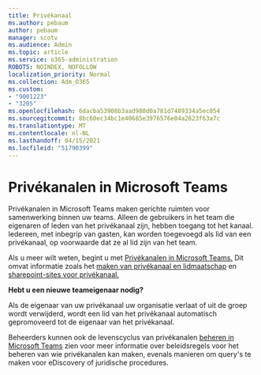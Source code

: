 ```yaml
---
title: Privékanaal
ms.author: pebaum
author: pebaum
manager: scotv
ms.audience: Admin
ms.topic: article
ms.service: o365-administration
ROBOTS: NOINDEX, NOFOLLOW
localization_priority: Normal
ms.collection: Adm_O365
ms.custom:
- "9001223"
- "3205"
ms.openlocfilehash: 6dacba53908b3aad980d0a781d7489334a5ec054
ms.sourcegitcommit: 8bc60ec34bc1e40685e3976576e04a2623f63a7c
ms.translationtype: MT
ms.contentlocale: nl-NL
ms.lasthandoff: 04/15/2021
ms.locfileid: "51790399"
---
```

# <a name="private-channels-in-microsoft-teams"></a>Privékanalen in Microsoft Teams

Privékanalen in Microsoft Teams maken gerichte ruimten voor samenwerking binnen uw teams. Alleen de gebruikers in het team die eigenaren of leden van het privékanaal zijn, hebben toegang tot het kanaal. Iedereen, met inbegrip van gasten, kan worden toegevoegd als lid van een privékanaal, op voorwaarde dat ze al lid zijn van het team.

Als u meer wilt weten, begint u met [Privékanalen in Microsoft Teams.](https://docs.microsoft.com/MicrosoftTeams/private-channels) Dit omvat informatie zoals het [maken van privékanaal en lidmaatschap](https://docs.microsoft.com/MicrosoftTeams/private-channels#private-channel-creation-and-membership) en [sharepoint-sites voor privékanaal.](https://docs.microsoft.com/MicrosoftTeams/private-channels#private-channel-sharepoint-sites)

**Hebt u een nieuwe teameigenaar nodig?**

Als de eigenaar van uw privékanaal uw organisatie verlaat of uit de groep wordt verwijderd, wordt een lid van het privékanaal automatisch gepromoveerd tot de eigenaar van het privékanaal.

Beheerders kunnen ook de levenscyclus van privékanalen [beheren in Microsoft Teams](https://docs.microsoft.com/MicrosoftTeams/private-channels-life-cycle-management) zien voor meer informatie over beleidsregels voor het beheren van wie privékanalen kan maken, evenals manieren om query's te maken voor eDiscovery of juridische procedures.
